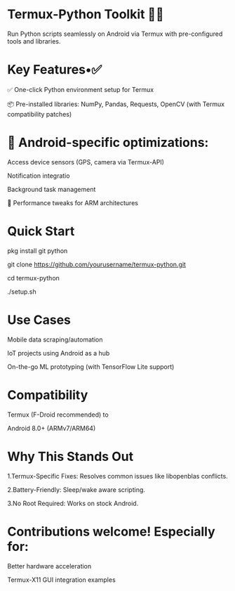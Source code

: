 # Termux-Python Toolkit 🐍📱
Run Python scripts seamlessly on Android via Termux with pre-configured tools and libraries.

# Key Features•✅
✅ One-click Python environment setup for Termux

📦 Pre-installed libraries: NumPy, Pandas, Requests, OpenCV (with Termux compatibility patches)

# 🔧 Android-specific optimizations:

Access device sensors (GPS, camera via Termux-API)

Notification integratio

Background task management

🚀 Performance tweaks for ARM architectures

# Quick Start

pkg install git python

git clone https://github.com/yourusername/termux-python.git

cd termux-python

./setup.sh

# Use Cases

Mobile data scraping/automation

IoT projects using Android as a hub

On-the-go ML prototyping (with TensorFlow Lite support)

# Compatibility

Termux (F-Droid recommended) to 

Android 8.0+ (ARMv7/ARM64)

# Why This Stands Out

1.Termux-Specific Fixes: Resolves common issues like libopenblas conflicts.

2.Battery-Friendly: Sleep/wake aware scripting.

3.No Root Required: Works on stock Android.

# Contributions welcome! Especially for:

Better hardware acceleration

Termux-X11 GUI integration examples
